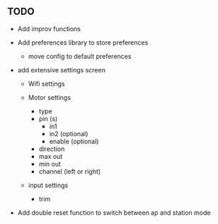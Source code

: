 ## TODO
- Add improv functions
- Add preferences library to store preferences
   - move config to default preferences
- add extensive settings screen
     - Wifi settings
     - Motor settings
        - type
        - pin (s)
            - in1
            - in2 (optional)
            - enable (optional)  
        - direction
        - max out
        - min out
        - channel (left or right)

    - input settings
        - trim

- Add double reset function to switch between ap and station mode

